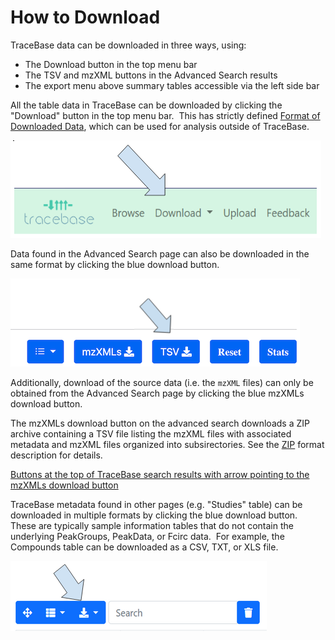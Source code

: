 # How to Download

TraceBase data can be downloaded in three ways, using:

* The Download button in the top menu bar
* The TSV and mzXML buttons in the Advanced Search results
* The export menu above summary tables accessible via the left side bar

All the table data in TraceBase can be downloaded by clicking the "Download" button in the top menu bar.  This has
strictly defined [Format of Downloaded Data](About%20the%20Data/Format%20of%20Downloaded%20Data.md), which can be used
for analysis outside of TraceBase.

![TraceBase menu with arrow pointing to Download item](../Attachments/How%20to%20Download%20All%20Data.png)

Data found in the Advanced Search page can also be downloaded in the same format by clicking the blue download button.

![Buttons at the top of TraceBase search results with arrow pointing to the TSV download button](../Attachments/advanced_search_tsv_button.png)

Additionally, download of the source data (i.e. the `mzXML` files) can only be obtained from the Advanced Search page by
clicking the blue mzXMLs download button.

The mzXMLs download button on the advanced search downloads a ZIP archive containing a TSV file listing the mzXML files
with associated metadata and mzXML files organized into subsirectories.  See the
[ZIP](Format%20of%20Downloaded%20Data.md#ZIP) format description for details.

[Buttons at the top of TraceBase search results with arrow pointing to the mzXMLs download button](../Attachments/advanced_search_mzxmls_button)

TraceBase metadata found in other pages (e.g. "Studies" table) can be downloaded in multiple formats by clicking the
blue download button.  These are typically sample information tables that do not contain the underlying PeakGroups,
PeakData, or Fcirc data.  For example, the Compounds table can be downloaded as a CSV, TXT, or XLS file.

![Buttons at the top of TraceBase data tables with an arrow pointing to the download button](../Attachments/Howt%20to%20Download%20Metadata.png)
